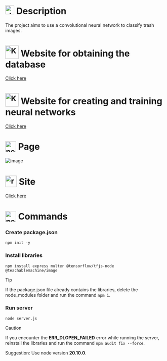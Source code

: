 # <img src="https://github.com/user-attachments/assets/caabfdf0-0f9e-44a3-8200-c6579fe87887" alt="description icon" width="28"> Description
The project aims to use a convolutional neural network to classify trash images.

# <sub><img src="https://img.icons8.com/?size=100&id=bMncK0wGFANA&format=png&color=000000" alt="Kaggle icon" width="42"></sub> Website for obtaining the database
[Click here](https://www.kaggle.com/datasets)

# <sub><img src="https://img.icons8.com/?size=100&id=9BozhiQDmlPL&format=png&color=000000" alt="Kaggle icon" width="42"></sub> Website for creating and training neural networks
[Click here](https://teachablemachine.withgoogle.com/)

# <sub><img src="https://img.icons8.com/?size=100&id=6Q2SAdhaPhXM&format=png&color=000000" alt="neural network icon" width="34"></sub> Page
![image](https://github.com/user-attachments/assets/c691ceef-3c25-472b-8270-94c1d9d0b880)

# <sub><img src="https://img.icons8.com/?size=100&id=X7o0iyH8vbrC&format=png&color=000000" alt="recycle icon" width="36"></sub> Site
[Click here](https://trashclassifiernn.onrender.com/)

# <sub><img src="https://img.icons8.com/?size=100&id=nuPce-GYYZeC&format=png&color=000000" alt="neural network icon" width="34"></sub> Commands
### Create package.json
```
npm init -y
```
### Install libraries
```
npm install express multer @tensorflow/tfjs-node @teachablemachine/image
```

> [!TIP]
> If the package.json file already contains the libraries, delete the node_modules folder and run the command `npm i`.

### Run server
```
node server.js
```

> [!CAUTION]
> If you encounter the **ERR_DLOPEN_FAILED** error while running the server, reinstall the libraries and run the command `npm audit fix --force`.
> 
> Suggestion: Use node version **20.10.0**.
